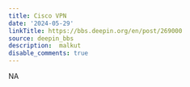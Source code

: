 ```yaml
---
title: Cisco VPN
date: '2024-05-29'
linkTitle: https://bbs.deepin.org/en/post/269000
source: deepin_bbs
description:  malkut 
disable_comments: true
---
```

NA
